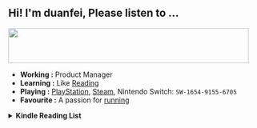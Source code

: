## Hi! I'm duanfei, Please listen to ...
<a href="https://github.com/shaonianche/spotify-badge">
   <img src="https://spotify-badge-ten.vercel.app/api/now-playing" width="480" height="70">
</a>
<br>

- **Working :** Product Manager
- **Learning :** Like [Reading](https://www.douban.com/people/137566058/)
- **Playing :** [PlayStation](http://psnine.com/psnid/axmiao), [Steam](https://steamcommunity.com/id/duanf/), Nintendo Switch: `SW-1654-9155-6705`
- **Favourite :** A passion for [running](https://run.duanfei.org/)

<!--START_SECTION:my_kindle-->
<details> <summary> <strong> Kindle Reading List </strong> </summary> <br> 

 | ID | Title | Authors | Date | 
 | ---- | ---- | ---- | ---- |
| 1 | [](https://www.amazon.com/dp/B0888SDY9Y) |  | 2022-06-21 |
| 2 | [](https://www.amazon.com/dp/B01HPYNBXG) |  | 2022-06-06 |

<!--END_SECTION:my_kindle-->
